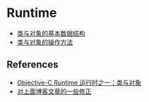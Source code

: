 # Runtime

- [类与对象的基本数据结构](./runtime-data-structure.md)
- [类与对象的操作方法](./runtime-class-instance-manipulate.md)

## References

- [Objective-C Runtime 运行时之一：类与对象](http://southpeak.github.io/2014/10/25/objective-c-runtime-1/)
- [对上面博客文章的一些修正](http://www.jianshu.com/p/d0c6a3efb4d4)

